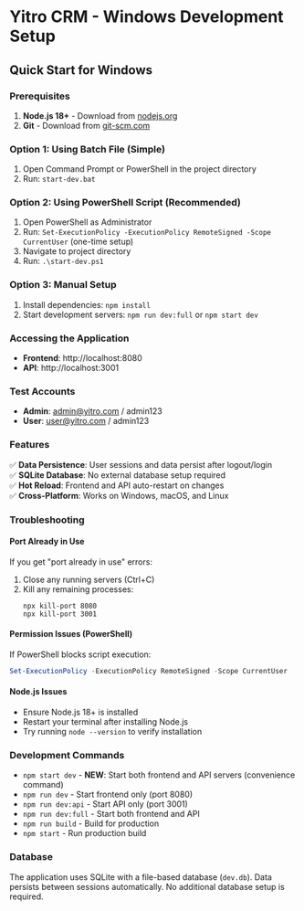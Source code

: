 # Yitro CRM - Windows Development Setup

## Quick Start for Windows

### Prerequisites
1. **Node.js 18+** - Download from [nodejs.org](https://nodejs.org/)
2. **Git** - Download from [git-scm.com](https://git-scm.com/)

### Option 1: Using Batch File (Simple)
1. Open Command Prompt or PowerShell in the project directory
2. Run: `start-dev.bat`

### Option 2: Using PowerShell Script (Recommended)
1. Open PowerShell as Administrator
2. Run: `Set-ExecutionPolicy -ExecutionPolicy RemoteSigned -Scope CurrentUser` (one-time setup)
3. Navigate to project directory
4. Run: `.\start-dev.ps1`

### Option 3: Manual Setup
1. Install dependencies: `npm install`
2. Start development servers: `npm run dev:full` or `npm start dev`

### Accessing the Application
- **Frontend**: http://localhost:8080
- **API**: http://localhost:3001

### Test Accounts
- **Admin**: admin@yitro.com / admin123
- **User**: user@yitro.com / admin123

### Features
✅ **Data Persistence**: User sessions and data persist after logout/login  
✅ **SQLite Database**: No external database setup required  
✅ **Hot Reload**: Frontend and API auto-restart on changes  
✅ **Cross-Platform**: Works on Windows, macOS, and Linux  

### Troubleshooting

#### Port Already in Use
If you get "port already in use" errors:
1. Close any running servers (Ctrl+C)
2. Kill any remaining processes:
   ```
   npx kill-port 8080
   npx kill-port 3001
   ```

#### Permission Issues (PowerShell)
If PowerShell blocks script execution:
```powershell
Set-ExecutionPolicy -ExecutionPolicy RemoteSigned -Scope CurrentUser
```

#### Node.js Issues
- Ensure Node.js 18+ is installed
- Restart your terminal after installing Node.js
- Try running `node --version` to verify installation

### Development Commands
- `npm start dev` - **NEW**: Start both frontend and API servers (convenience command)
- `npm run dev` - Start frontend only (port 8080)
- `npm run dev:api` - Start API only (port 3001)  
- `npm run dev:full` - Start both frontend and API
- `npm run build` - Build for production
- `npm start` - Run production build

### Database
The application uses SQLite with a file-based database (`dev.db`). Data persists between sessions automatically. No additional database setup is required.